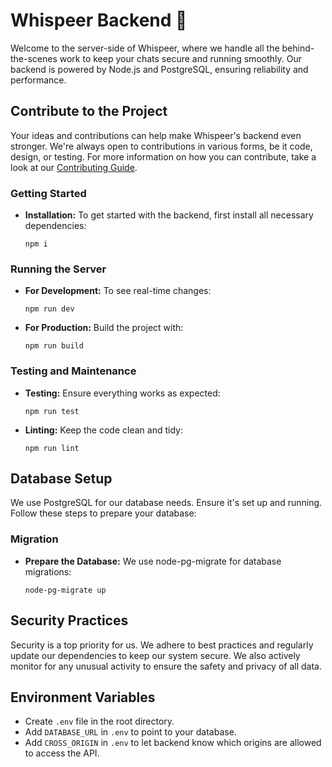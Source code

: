 # Whispeer Backend 🚀

Welcome to the server-side of Whispeer, where we handle all the behind-the-scenes work to keep your chats secure and running smoothly. Our backend is powered by Node.js and PostgreSQL, ensuring reliability and performance.

## Contribute to the Project

Your ideas and contributions can help make Whispeer's backend even stronger. We're always open to contributions in various forms, be it code, design, or testing. For more information on how you can contribute, take a look at our [Contributing Guide](CONTRIBUTING.md).

### Getting Started
- **Installation:** To get started with the backend, first install all necessary dependencies:
  ```
  npm i
  ```

### Running the Server
- **For Development:** To see real-time changes:
  ```
  npm run dev
  ```
- **For Production:** Build the project with:
  ```
  npm run build
  ```

### Testing and Maintenance
- **Testing:** Ensure everything works as expected:
  ```
  npm run test
  ```
- **Linting:** Keep the code clean and tidy:
  ```
  npm run lint
  ```

## Database Setup

We use PostgreSQL for our database needs. Ensure it's set up and running. Follow these steps to prepare your database:

### Migration
- **Prepare the Database:** We use node-pg-migrate for database migrations:
  ```
  node-pg-migrate up
  ```

## Security Practices

Security is a top priority for us. We adhere to best practices and regularly update our dependencies to keep our system secure. We also actively monitor for any unusual activity to ensure the safety and privacy of all data.

## Environment Variables
- Create `.env` file in the root directory.
- Add `DATABASE_URL` in `.env` to point to your database.
- Add `CROSS_ORIGIN` in `.env` to let backend know which origins are allowed to access the API.
